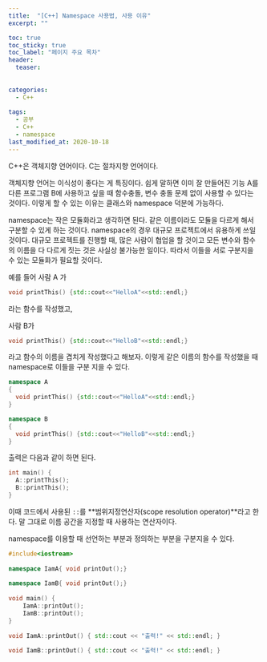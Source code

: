 ```yaml
---
title:  "[C++] Namespace 사용법, 사용 이유"
excerpt: ""

toc: true
toc_sticky: true
toc_label: "페이지 주요 목차"
header:
  teaser: 
  
  
categories:
  - C++
  
tags:
  - 공부
  - C++
  - namespace
last_modified_at: 2020-10-18
---
```


C++은 객체지향 언어이다. C는 절차지향 언어이다.

객체지향 언어는 이식성이 좋다는 게 특징이다. 쉽게 말하면 이미 잘 만들어진 기능 A를 다른 프로그램 B에 사용하고 싶을 때 함수충돌, 변수 충돌 문제 없이 사용할 수 있다는 것이다.
이렇게 할 수 있는 이유는 클래스와 namespace 덕분에 가능하다.

namespace는 작은 모듈화라고 생각하면 된다. 같은 이름이라도 모듈을 다르게 해서 구분할 수 있게 하는 것이다. namespace의 경우 대규모 프로젝트에서 유용하게 쓰일 것이다.
대규모 프로젝트를 진행할 때, 많은 사람이 협업을 할 것이고 모든 변수와 함수의 이름을 다 다르게 짓는 것은 사실상 불가능한 일이다. 따라서 이들을 서로 구분지을 수 있는 모듈화가 필요할 것이다.

예를 들어 사람 A 가 

```c++
void printThis() {std::cout<<"HelloA"<<std::endl;}
```

라는 함수를 작성했고,

사람 B가

```c++
void printThis() {std::cout<<"HelloB"<<std::endl;}
```

라고 함수의 이름을 겹치게 작성했다고 해보자. 이렇게 같은 이름의 함수를 작성했을 때 namespace로 이들을 구분 지을 수 있다.

```c++
namespace A
{
  void printThis() {std::cout<<"HelloA"<<std::endl;}
}

namespace B
{
  void printThis() {std::cout<<"HelloB"<<std::endl;}
}
```

출력은 다음과 같이 하면 된다.

```c++
int main() {
  A::printThis();
  B::printThis();
}
```

이때 코드에서 사용된 `::`를 **범위지정연산자(scope resolution operator)**라고 한다. 말 그대로 이름 공간을 지정할 때 사용하는 연산자이다.

namespace를 이용할 때 선언하는 부분과 정의하는 부분을 구분지을 수 있다.

```c++
#include<iostream>
 
namespace IamA{ void printOut();}
 
namespace IamB{ void printOut();}
 
void main() {
    IamA::printOut();
    IamB::printOut();
}
 
void IamA::printOut() { std::cout << "출력!" << std::endl; }
 
void IamB::printOut() { std::cout << "출력!" << std::endl; }
```

